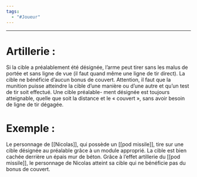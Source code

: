 ```yaml
---
tags:
  - "#Joueur"
---
```

___
# Artillerie : 

Si la cible a préalablement été désignée, l’arme peut tirer sans les malus de portée et sans ligne de vue (il faut quand même une ligne de tir direct). La cible ne bénéficie d’aucun bonus de couvert. Attention, il faut que la munition puisse atteindre la cible d’une manière ou d’une autre et qu’un test de tir soit effectué. Une cible préalable- ment désignée est toujours atteignable, quelle que soit la distance et le « couvert », sans avoir besoin de ligne de tir dégagée.

# Exemple : 

Le personnage de [[Nicolas]], qui possède un [[pod missile]], tire sur une cible désignée au préalable grâce à un module approprié. La cible est bien cachée derrière un épais mur de béton. Grâce à l’effet artillerie du [[pod missile]], le personnage de Nicolas atteint sa cible qui ne bénéficie pas du bonus de couvert.